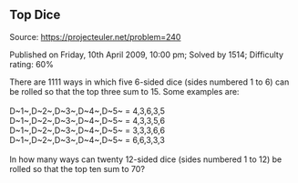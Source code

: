Top Dice
--------

Source: https://projecteuler.net/problem=240

Published on Friday, 10th April 2009, 10:00 pm; Solved by 1514;
Difficulty rating: 60%

There are 1111 ways in which five 6-sided dice (sides numbered 1 to 6)
can be rolled so that the top three sum to 15. Some examples are:\
\
 D~1~,D~2~,D~3~,D~4~,D~5~ = 4,3,6,3,5\
 D~1~,D~2~,D~3~,D~4~,D~5~ = 4,3,3,5,6\
 D~1~,D~2~,D~3~,D~4~,D~5~ = 3,3,3,6,6\
 D~1~,D~2~,D~3~,D~4~,D~5~ = 6,6,3,3,3\
\
 In how many ways can twenty 12-sided dice (sides numbered 1 to 12) be
rolled so that the top ten sum to 70?

